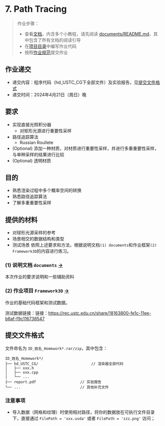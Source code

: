 # 7. Path Tracing

> 作业步骤：
> - 查看[文档](documents/README.md)，内含多个小教程，请先阅读 [documents/README.md](documents/README.md)，其中包含了所有文档的阅读引导
> - 在[项目目录](../../Framework3D/)中编写作业代码
> - 按照[作业规范](../README.md)提交作业

## 作业递交

- 递交内容：程序代码（hd_USTC_CG下全部文件）及实验报告，见[提交文件格式](#提交文件格式)
- 递交时间：2024年4月21日（周日）晚

## 要求

- 实现直接光照积分器
  - 对矩形光源进行重要性采样
- 路径追踪算法
  - Russian Roullete
- (Optional) 添加一种材质，对材质进行重要性采样，并进行多重重要性采样，与单种采样的结果进行比较
- (Optional) 透明材质

## 目的

- 熟悉渲染过程中多个概率空间的转换
- 熟悉路径追踪算法
- 了解多重重要性采样


## 提供的材料

- 对球形光源采样的参考
- 场景相交的数据结构和类型
- 测试场景
依照上述要求和方法，根据说明文档`(1) documents`和作业框架`(2) Framework3D`的内容进行练习。

### (1) 说明文档 `documents` [->](documents/) 

本次作业的要求说明和一些辅助资料

### (2) 作业项目 `Framework3D` [->](../../Framework3D/) 

作业的基础代码框架和测试数据。

测试数据链接：链接：https://rec.ustc.edu.cn/share/18163800-fe1c-11ee-b6af-f9c116738547

## 提交文件格式

文件命名为 `ID_姓名_Homework*.rar/zip`，其中包含：

```
ID_姓名_Homework*/
├── hd_USTC_CG/                        // 渲染器全部代码
│   ├── xxx.h
│   ├── xxx.cpp
|   └── ...
├── report.pdf                    // 实验报告
└── ...                           // 其他补充文件

```

### 注意事项

- 导入数据（网格和纹理）时使用相对路径，将你的数据放在可执行文件目录下，直接通过 `FilePath = 'xxx.usda'` 或者 `FilePath = 'zzz.png'` 访问；